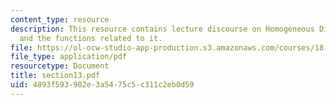 ```yaml
---
content_type: resource
description: This resource contains lecture discourse on Homogeneous Distributions
  and the functions related to it.
file: https://ol-ocw-studio-app-production.s3.amazonaws.com/courses/18-155-differential-analysis-fall-2004/4893f593902e3a5475c5c311c2eb0d59_section13.pdf
file_type: application/pdf
resourcetype: Document
title: section13.pdf
uid: 4893f593-902e-3a54-75c5-c311c2eb0d59
---
```


